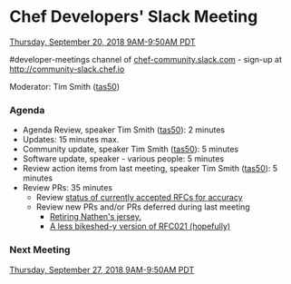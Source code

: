 # Chef Developers' Slack Meeting

[Thursday, September 20, 2018 9AM-9:50AM PDT](http://everytimezone.com/#2018-09-20,240,cn3)

\#developer-meetings channel of [chef-community.slack.com](http://chef-community.slack.com) - sign-up at <http://community-slack.chef.io>

Moderator: Tim Smith ([tas50](https://www.github.com/tas50/))

### Agenda
* Agenda Review, speaker Tim Smith ([tas50](https://www.github.com/tas50/)): 2 minutes
* Updates: 15 minutes max.
* Community update, speaker Tim Smith ([tas50](https://www.github.com/tas50/)): 5 minutes
* Software update, speaker - various people: 5 minutes
* Review action items from last meeting, speaker Tim Smith ([tas50](https://www.github.com/tas50/)): 5 minutes
* Review PRs:  35 minutes
  * Review [status of currently accepted RFCs for accuracy](https://chef.github.io/chef-rfc/)
  * Review new PRs and/or PRs deferred during last meeting
    * [Retiring Nathen's jersey.](https://github.com/chef/chef-rfc/pull/323)
    * [A less bikeshed-y version of RFC021 (hopefully)](https://github.com/chef/chef-rfc/pull/321)

### Next Meeting

[Thursday, September 27, 2018 9AM-9:50AM PDT](http://everytimezone.com/#2018-09-27,240,cn3)
